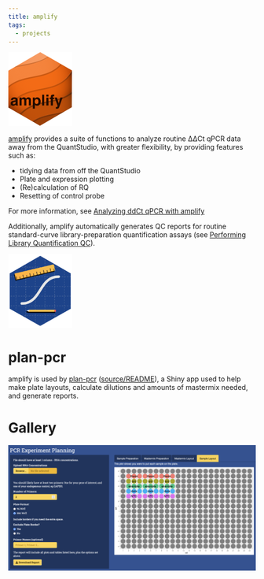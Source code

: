 ```yaml
---
title: amplify
tags:
  - projects
---
```



<img src="amplify.png" height="150" class="floatright"/>

[amplify](https://kaiaragaki.github.io/amplify/index.html) provides a suite of functions to analyze routine ΔΔCt qPCR data away from the QuantStudio, with greater flexibility, by providing features such as:
- tidying data from off the QuantStudio
- Plate and expression plotting
- (Re)calculation of RQ
- Resetting of control probe

For more information, see [Analyzing ddCt qPCR with amplify](https://kaiaragaki.github.io/amplify/articles/analyzing-ddctqrtpcr.html)

Additionally, amplify automatically generates QC reports for routine standard-curve library-preparation quantification assays (see [Performing Library Quantification QC](https://kaiaragaki.github.io/amplify/articles/performing-lib-quant-qc.html)).

<img src="plan-pcr.png" height="150" class="floatleft"/>

# plan-pcr

amplify is used by [plan-pcr](https://kai-a.shinyapps.io/plan-pcr/) ([source/README](https://github.com/KaiAragaki/plan-pcr)), a Shiny app used to help make plate layouts, calculate dilutions and amounts of mastermix needed, and generate reports.

# Gallery

<img src="plate-overview-screenshot.png"/>
